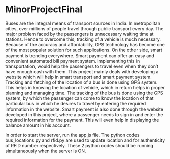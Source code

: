 # MinorProjectFinal
Buses are the integral means of transport sources in India. 
In metropolitan cities, over millions of people travel through public transport every day.
The major problem faced by the passengers is unnecessary waiting time at stations. 
Hence to overcome this, tracking of a vehicle is much necessary. 
Because of the accuracy and affordability, GPS technology has become one of the most popular solution for such applications. 
On the other side, smart payment is trending everywhere. 
Smart payment can offer an easy and convenient automated bill payment system.
Implementing this in transportation, would help the passengers to travel even when they don’t have enough cash with them. 
This project mainly deals with developing a website which will help in smart transport and smart payment system. 
Tracking and fetching of the location of a bus is done using GPS system. 
This helps in knowing the location of vehicle, which in return helps in proper planning and managing time. 
The tracking of the bus is done using the GPS system, by which the passenger can come to know the location of that particular bus in which he desires to travel by entering the required information in the website.
Smart payment is also done through the website developed in this project, where a passenger needs to sign in and enter the required information for the payment. 
This will even help in displaying the balance amount in his account.

In order to start the server, run the app.js file.
The python codes bus_locations.py and rfid.py are used to update location and for authenticity of RFID number respectively. 
These 2 python codes should be running simultaneously when the server is ON.
